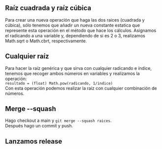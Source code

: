 ## Raíz cuadrada y raíz cúbica
Para crear una nueva operación que haga las dos raices (cuadrada y cúbica), sólo tenemos que añadir un nueva constante estatica que represente esta operación en el método que hace los cálculos.
Asignamos el radicando a una variable y, dependiendo de si es 2 o 3, realizamos Math.sqrt o Math.cbrt, respectivamente.


## Cualquier raíz
Para hacer la raíz genérica y que sirva con cualquier radicando e índice, tenemos que recoger ambos números en variables y realizamos la operación: \
```resultado = (float) Math.pow(radicando, 1/indice)``` \
Con esta operación podemos realizar la raíz con cualquier combinación de números.

## Merge --squash
Hago checkout a main y ```git merge --squash raices```. \
Después hago un commit y push.

## Lanzamos release